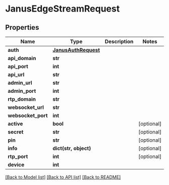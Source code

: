 # JanusEdgeStreamRequest


## Properties
Name | Type | Description | Notes
------------ | ------------- | ------------- | -------------
**auth** | [**JanusAuthRequest**](JanusAuthRequest.md) |  | 
**api_domain** | **str** |  | 
**api_port** | **int** |  | 
**api_url** | **str** |  | 
**admin_url** | **str** |  | 
**admin_port** | **int** |  | 
**rtp_domain** | **str** |  | 
**websocket_url** | **str** |  | 
**websocket_port** | **int** |  | 
**active** | **bool** |  | [optional] 
**secret** | **str** |  | [optional] 
**pin** | **str** |  | [optional] 
**info** | **dict(str, object)** |  | [optional] 
**rtp_port** | **int** |  | [optional] 
**device** | **int** |  | 

[[Back to Model list]](../README.md#documentation-for-models) [[Back to API list]](../README.md#documentation-for-api-endpoints) [[Back to README]](../README.md)


